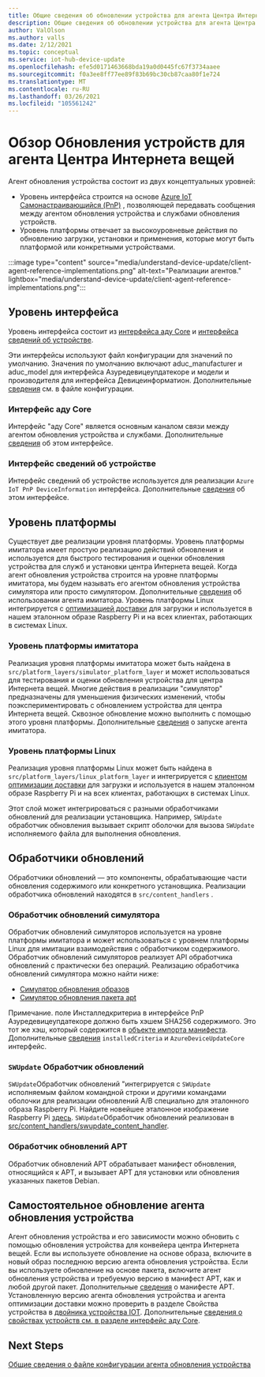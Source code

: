 ```yaml
---
title: Общие сведения об обновлении устройства для агента Центра Интернета вещей Azure | Документация Майкрософт
description: Общие сведения об обновлении устройства для агента Центра Интернета вещей Azure.
author: ValOlson
ms.author: valls
ms.date: 2/12/2021
ms.topic: conceptual
ms.service: iot-hub-device-update
ms.openlocfilehash: efe5d0171463668bda19a0d0445fc67f3734aaee
ms.sourcegitcommit: f0a3ee8ff77ee89f83b69bc30cb87caa80f1e724
ms.translationtype: MT
ms.contentlocale: ru-RU
ms.lasthandoff: 03/26/2021
ms.locfileid: "105561242"
---
```

# <a name="device-update-for-iot-hub-agent-overview"></a>Обзор Обновления устройств для агента Центра Интернета вещей

Агент обновления устройства состоит из двух концептуальных уровней:

* Уровень интерфейса строится на основе [Azure IoT Самонастраивающийся (PnP)](../iot-pnp/overview-iot-plug-and-play.md) , позволяющей передавать сообщения между агентом обновления устройства и службами обновления устройств.
* Уровень платформы отвечает за высокоуровневые действия по обновлению загрузки, установки и применения, которые могут быть платформой или конкретными устройствами.

:::image type="content" source="media/understand-device-update/client-agent-reference-implementations.png" alt-text="Реализации агентов." lightbox="media/understand-device-update/client-agent-reference-implementations.png":::

## <a name="the-interface-layer"></a>Уровень интерфейса

Уровень интерфейса состоит из [интерфейса аду Core](https://github.com/Azure/iot-hub-device-update/tree/main/src/agent/adu_core_interface) и [интерфейса сведений об устройстве](https://github.com/Azure/iot-hub-device-update/tree/main/src/agent/device_info_interface).

Эти интерфейсы используют файл конфигурации для значений по умолчанию. Значения по умолчанию включают aduc_manufacturer и aduc_model для интерфейса Азуредевицеупдатекоре и модели и производителя для интерфейса Девицеинформатион. Дополнительные [сведения](device-update-configuration-file.md) см. в файле конфигурации.

### <a name="adu-core-interface"></a>Интерфейс аду Core

Интерфейс "аду Core" является основным каналом связи между агентом обновления устройства и службами. Дополнительные [сведения](device-update-plug-and-play.md#adu-core-interface) об этом интерфейсе.

### <a name="device-information-interface"></a>Интерфейс сведений об устройстве

Интерфейс сведений об устройстве используется для реализации `Azure IoT PnP DeviceInformation` интерфейса. Дополнительные [сведения](device-update-plug-and-play.md#device-information-interface) об этом интерфейсе.

## <a name="the-platform-layer"></a>Уровень платформы

Существует две реализации уровня платформы. Уровень платформы имитатора имеет простую реализацию действий обновления и используется для быстрого тестирования и оценки обновления устройства для служб и установки центра Интернета вещей. Когда агент обновления устройства строится на уровне платформы имитатора, мы будем называть его агентом обновления устройства симулятора или просто симулятором. Дополнительные [сведения](https://github.com/Azure/iot-hub-device-update/blob/main/docs/agent-reference/how-to-run-agent.md) об использовании агента имитатора. Уровень платформы Linux интегрируется с [оптимизацией доставки](https://github.com/microsoft/do-client) для загрузки и используется в нашем эталонном образе Raspberry Pi и на всех клиентах, работающих в системах Linux.

### <a name="simulator-platform-layer"></a>Уровень платформы имитатора

Реализация уровня платформы имитатора может быть найдена в `src/platform_layers/simulator_platform_layer` и может использоваться для тестирования и оценки обновления устройства для центра Интернета вещей.  Многие действия в реализации "симулятор" предназначены для уменьшения физических изменений, чтобы поэкспериментировать с обновлением устройства для центра Интернета вещей.  Сквозное обновление можно выполнить с помощью этого уровня платформы. Дополнительные [сведения](https://github.com/Azure/iot-hub-device-update/blob/main/docs/agent-reference/how-to-run-agent.md) о запуске агента имитатора.

### <a name="linux-platform-layer"></a>Уровень платформы Linux

Реализация уровня платформы Linux может быть найдена в `src/platform_layers/linux_platform_layer` и интегрируется с [клиентом оптимизации доставки](https://github.com/microsoft/do-client/releases) для загрузки и используется в нашем эталонном образе Raspberry Pi и на всех клиентах, работающих в системах Linux.

Этот слой может интегрироваться с разными обработчиками обновлений для реализации установщика. Например, `SWUpdate` обработчик обновления вызывает скрипт оболочки для вызова `SWUpdate` исполняемого файла для выполнения обновления.

## <a name="update-handlers"></a>Обработчики обновлений

Обработчики обновлений — это компоненты, обрабатывающие части обновления содержимого или конкретного установщика. Реализации обработчика обновлений находятся в `src/content_handlers` .

### <a name="simulator-update-handler"></a>Обработчик обновлений симулятора

Обработчик обновлений симуляторов используется на уровне платформы имитатора и может использоваться с уровнем платформы Linux для имитации взаимодействия с обработчиком содержимого. Обработчик обновлений симуляторов реализует API обработчика обновлений с практически без операций. Реализацию обработчика обновлений симулятора можно найти ниже:
* [Симулятор обновления образов](https://github.com/Azure/iot-hub-device-update/blob/main/src/content_handlers/swupdate_handler/inc/aduc/swupdate_simulator_handler.hpp)
* [Симулятор обновления пакета apt](https://github.com/Azure/iot-hub-device-update/blob/main/src/content_handlers/apt_handler/inc/aduc/apt_simulator_handler.hpp)

Примечание. поле Инсталледкритериа в интерфейсе PnP Азуредевицеупдатекоре должно быть хэшем SHA256 содержимого. Это тот же хэш, который содержится в [объекте импорта манифеста](import-update.md#create-device-update-import-manifest). Дополнительные [сведения](device-update-plug-and-play.md) `installedCriteria` и `AzureDeviceUpdateCore` интерфейс.

### <a name="swupdate-update-handler"></a>`SWUpdate` Обработчик обновлений

`SWUpdate`Обработчик обновлений "интегрируется с `SWUpdate` исполняемым файлом командной строки и другими командами оболочки для реализации обновлений A/B специально для эталонного образа Raspberry Pi. Найдите новейшее эталонное изображение Raspberry Pi [здесь](https://github.com/Azure/iot-hub-device-update/releases). `SWUpdate`Обработчик обновлений реализован в [src/content_handlers/swupdate_content_handler](https://github.com/Azure/iot-hub-device-update/tree/main/src/content_handlers/swupdate_handler).

### <a name="apt-update-handler"></a>Обработчик обновлений APT

Обработчик обновлений APT обрабатывает манифест обновления, относящийся к APT, и вызывает APT для установки или обновления указанных пакетов Debian.

## <a name="self-update-device-update-agent"></a>Самостоятельное обновление агента обновления устройства

Агент обновления устройства и его зависимости можно обновить с помощью обновления устройства для конвейера центра Интернета вещей. Если вы используете обновление на основе образа, включите в новый образ последнюю версию агента обновления устройства. Если вы используете обновление на основе пакета, включите агент обновления устройства и требуемую версию в манифест APT, как и любой другой пакет. Дополнительные [сведения](device-update-apt-manifest.md) о манифесте APT. Установленную версию агента обновления устройства и агента оптимизации доставки можно проверить в разделе Свойства устройства в [двойника устройства IOT](../iot-hub/iot-hub-devguide-device-twins.md). Дополнительные [сведения о свойствах устройств см. в разделе интерфейс аду Core](device-update-plug-and-play.md#device-properties).

## <a name="next-steps"></a>Next Steps
[Общие сведения о файле конфигурации агента обновления устройства](device-update-configuration-file.md)